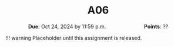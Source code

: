 <h1 align="center">
A06
</h1>

<p style="text-align: center;">
    <object hspace="50">
        <strong>Due</strong></a>: Oct 24, 2024 by 11:59 p.m.
    </object>
    <object hspace="50">
        <strong>Points</strong></a>: ??
    </object>
</p>

!!! warning
    Placeholder until this assignment is released.
